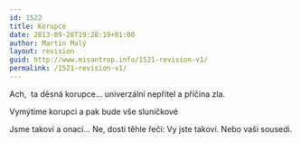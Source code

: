 ```yaml
---
id: 1522
title: Korupce
date: 2013-09-28T19:28:19+01:00
author: Martin Malý
layout: revision
guid: http://www.misantrop.info/1521-revision-v1/
permalink: /1521-revision-v1/
---
```

Ach,  ta děsná korupce&#8230; univerzální nepřítel a příčina zla.

Vymýtíme korupci a pak bude vše sluníčkové

Jsme takoví a onací&#8230; Ne, dosti těhle řečí: Vy jste takoví. Nebo vaši sousedi.